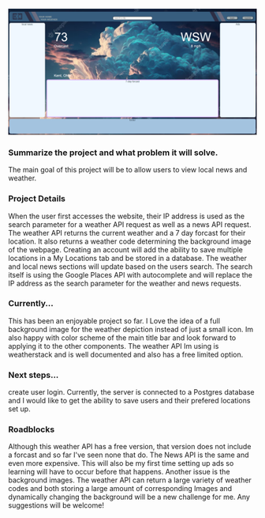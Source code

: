 ![Weather-App-current-state](WeatherAppUnfinished.PNG)
### Summarize the project and what problem it will solve.
The main goal of this project will be to allow users to view local news and weather.

### Project Details
When the user first accesses the website, their IP address is used as the search parameter for a weather API request as well as a news API request. The weather API returns the current weather and a 7 day forcast for their location. It also returns a weather code determining the background image of the webpage. Creating an account will add the ability to save multiple locations in a My Locations tab and be stored in a database. The weather and local news sections will update based on the users search. The search itself is using the Google Places API with autocomplete and will replace the IP address as the search parameter for the weather and news requests.

### Currently...
This has been an enjoyable project so far. I Love the idea of a full background image for the weather depiction instead of just a small icon. Im also happy with color scheme of the main title bar and look forward to applying it to the other components. The weather API Im using is weatherstack and is well documented and also has a free limited option. 

### Next steps...
create user login. Currently, the server is connected to a Postgres database and I would like to get the ability to save users and their prefered locations set up.  

### Roadblocks
Although this weather API has a free version, that version does not include a forcast and so far I've seen none that do. The News API is the same and even more expensive. This will also be my first time setting up ads so learning will have to occur before that happens. Another issue is the background images. The weather API can return a large variety of weather codes and both storing a large amount of corresponding Images and dynamically changing the background will be a new challenge for me. Any suggestions will be welcome!

